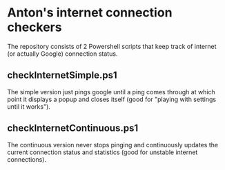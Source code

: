 # Anton's internet connection checkers
The repository consists of 2 Powershell scripts that keep track of internet (or actually Google) connection status.

## checkInternetSimple.ps1
The simple version just pings google until a ping comes through at which point it displays a popup and closes itself (good for "playing with settings until it works").

## checkInternetContinuous.ps1
The continuous version never stops pinging and continuously updates the current connection status and statistics (good for unstable internet connections).
